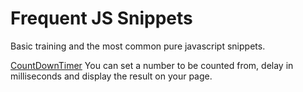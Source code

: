 # Frequent JS Snippets
Basic training and the most common pure javascript snippets.

[CountDownTimer](https://github.com/konopat/Frequent-JS-Snippets/blob/9c03466f65f4944481bbf7f91ac6eda4b342c4f8/CountDownTimer.js/)
You can set a number to be counted from, delay in milliseconds and display the result on your page.

